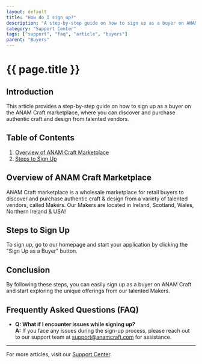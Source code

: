 ```yaml
---
layout: default
title: "How do I sign up?"
description: "A step-by-step guide on how to sign up as a buyer on ANAM Craft marketplace."
category: "Support Center"
tags: ["support", "faq", "article", "buyers"]
parent: "Buyers"
---
```


# {{ page.title }}

## Introduction

This article provides a step-by-step guide on how to sign up as a buyer on the ANAM Craft marketplace, where you can discover and purchase authentic craft and design from talented vendors.

## Table of Contents
1. [Overview of ANAM Craft Marketplace](#overview-of-anam-craft-marketplace)
2. [Steps to Sign Up](#steps-to-sign-up)

## Overview of ANAM Craft Marketplace

ANAM Craft marketplace is a wholesale marketplace for retail buyers to discover and purchase authentic craft & design from a variety of talented vendors, called Makers. Our Makers are located in Ireland, Scotland, Wales, Northern Ireland & USA!

## Steps to Sign Up

To sign up, go to our homepage and start your application by clicking the "Sign Up as a Buyer" button.

## Conclusion

By following these steps, you can easily sign up as a buyer on ANAM Craft and start exploring the unique offerings from our talented Makers.

## Frequently Asked Questions (FAQ)

- **Q: What if I encounter issues while signing up?**  
  **A:** If you face any issues during the sign-up process, please reach out to our support team at [support@anamcraft.com](mailto:support@anamcraft.com) for assistance.

---

For more articles, visit our [Support Center](https://support.anamcraft.com).